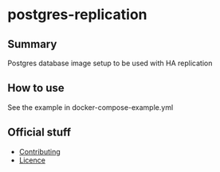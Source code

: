 # postgres-replication

## Summary
Postgres database image setup to be used with HA replication

## How to use
See the example in docker-compose-example.yml

## Official stuff
- [Contributing](https://github.com/mesoform/terraform-infrastructure-modules/CONTRIBUTING.md)
- [Licence](https://github.com/mesoform/terraform-infrastructure-modules/LICENSE)